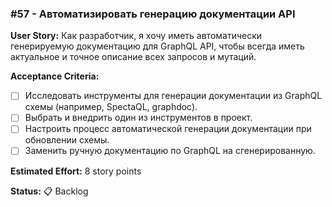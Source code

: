 ### #57 - Автоматизировать генерацию документации API

**User Story:**
Как разработчик, я хочу иметь автоматически генерируемую документацию для GraphQL API, чтобы всегда иметь актуальное и точное описание всех запросов и мутаций.

**Acceptance Criteria:**
- [ ] Исследовать инструменты для генерации документации из GraphQL схемы (например, SpectaQL, graphdoc).
- [ ] Выбрать и внедрить один из инструментов в проект.
- [ ] Настроить процесс автоматической генерации документации при обновлении схемы.
- [ ] Заменить ручную документацию по GraphQL на сгенерированную.

**Estimated Effort:** 8 story points

**Status:** 📋 Backlog